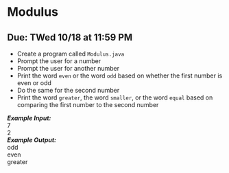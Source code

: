 # Modulus

## Due: TWed 10/18 at 11:59 PM

- Create a program called `Modulus.java`
- Prompt the user for a number
- Prompt the user for another number
- Print the word `even` or the word `odd` based on whether the first number is even or odd
- Do the same for the second number
- Print the word `greater`, the word `smaller`, or the word `equal` based on comparing the first number to the second number

***Example Input:***\
7\
2\
***Example Output:***\
odd\
even\
greater

